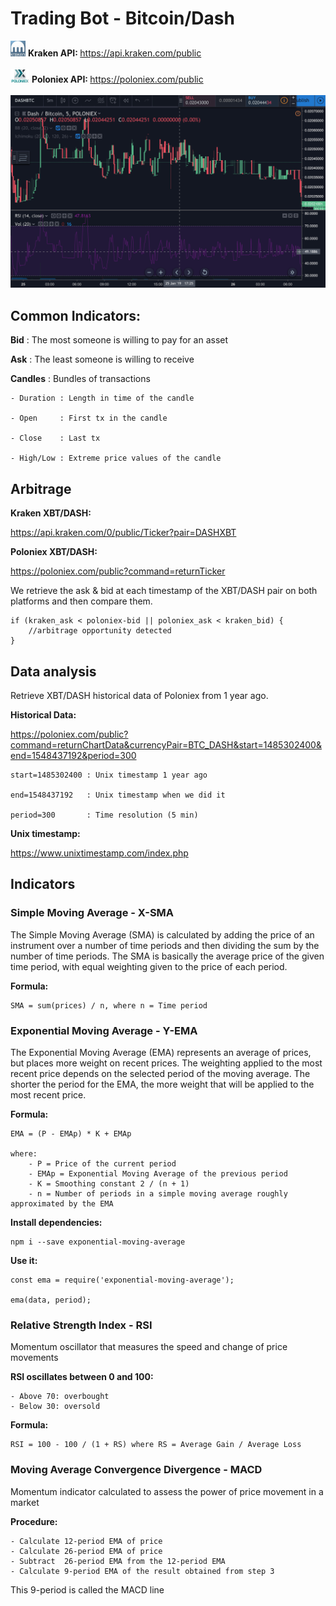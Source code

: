 # Trading Bot - Bitcoin/Dash

<div>
    <img src="image\kraken.jpg" alt="kraken-logo" width="24"/>
    <b>Kraken API: </b>
    <a href="https://api.kraken.com/public"> https://api.kraken.com/public
    </a>
    <br/><br/>
</div>

<div>
    <img src="image\poloniex.jpg" alt="poloniex-logo" width="30"/>
    <b>Poloniex API: </b>
    <a href="https://api.kraken.com/public"> https://poloniex.com/public
    </a>
    <br/><br/>
</div>


<img src="image\chart_xbtdash.png" alt="chart" width="550">

## Common Indicators:

**Bid** : The most someone is willing to pay for an asset

**Ask** : The least someone is willing to receive

**Candles** : Bundles of transactions

    - Duration : Length in time of the candle

    - Open     : First tx in the candle

    - Close    : Last tx

    - High/Low : Extreme price values of the candle

## Arbitrage

**Kraken XBT/DASH:**

https://api.kraken.com/0/public/Ticker?pair=DASHXBT

**Poloniex XBT/DASH:**

https://poloniex.com/public?command=returnTicker

We retrieve the ask & bid at each timestamp of the XBT/DASH pair on both platforms
and then compare them.

    if (kraken_ask < poloniex-bid || poloniex_ask < kraken_bid) {
        //arbitrage opportunity detected
    }

## Data analysis

Retrieve XBT/DASH historical data of Poloniex from 1 year ago.

**Historical Data:**

https://poloniex.com/public?command=returnChartData&currencyPair=BTC_DASH&start=1485302400&end=1548437192&period=300

    start=1485302400 : Unix timestamp 1 year ago

    end=1548437192   : Unix timestamp when we did it

    period=300       : Time resolution (5 min)

**Unix timestamp:**

https://www.unixtimestamp.com/index.php

## Indicators

### Simple Moving Average - X-SMA

The Simple Moving Average (SMA) is calculated by adding the price of an instrument over a number of time periods and then dividing the sum by the number of time periods. The SMA is basically the average price of the given time period, with equal weighting given to the price of each period.

**Formula:**

    SMA = sum(prices) / n, where n = Time period

### Exponential Moving Average - Y-EMA

The Exponential Moving Average (EMA) represents an average of prices, but places more weight on recent prices. The weighting applied to the most recent price depends on the selected period of the moving average. The shorter the period for the EMA, the more weight that will be applied to the most recent price.

**Formula:**

    EMA = (P - EMAp) * K + EMAp

    where:
        - P = Price of the current period
        - EMAp = Exponential Moving Average of the previous period
        - K = Smoothing constant 2 / (n + 1)
        - n = Number of periods in a simple moving average roughly approximated by the EMA

**Install dependencies:**

    npm i --save exponential-moving-average

**Use it:**

    const ema = require('exponential-moving-average');

    ema(data, period);

### Relative Strength Index - RSI

Momentum oscillator that measures the speed and change of price movements

**RSI oscillates between 0 and 100:**

    - Above 70: overbought
    - Below 30: oversold

**Formula:**

    RSI = 100 - 100 / (1 + RS) where RS = Average Gain / Average Loss

### Moving Average Convergence Divergence - MACD

Momentum indicator calculated to assess the power of price movement in a market

**Procedure:**

    - Calculate 12-period EMA of price
    - Calculate 26-period EMA of price
    - Subtract  26-period EMA from the 12-period EMA
    - Calculate 9-period EMA of the result obtained from step 3

This 9-period is called the MACD line